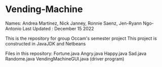 # Vending-Machine

Names: Andrea Martinez, Nick Janney, Ronnie Saenz, Jen-Ryann Ngo-Antonio
Last Updated : December 15 2022

This is the repository for group Occam's semester project
This project is constructed in JavaJDK and Netbeans

Files in this repository:
Fortune.java
Angry.java
Happy.java
Sad.java
Randome.java
VendingMachineGUI.java (driver program)
